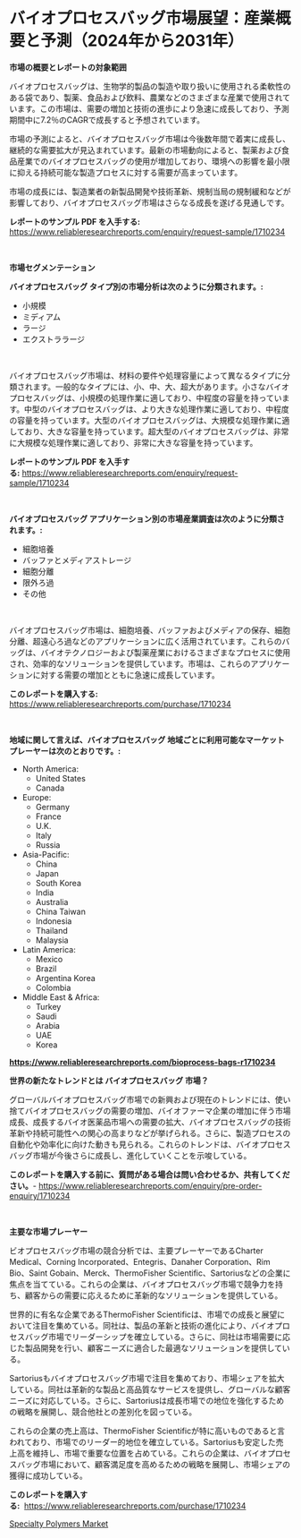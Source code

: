 <p><h1>バイオプロセスバッグ市場展望：産業概要と予測（2024年から2031年）</h1></p><p><strong>市場の概要とレポートの対象範囲</strong></p>
<p><p>バイオプロセスバッグは、生物学的製品の製造や取り扱いに使用される柔軟性のある袋であり、製薬、食品および飲料、農業などのさまざまな産業で使用されています。この市場は、需要の増加と技術の進歩により急速に成長しており、予測期間中に7.2％のCAGRで成長すると予想されています。</p><p>市場の予測によると、バイオプロセスバッグ市場は今後数年間で着実に成長し、継続的な需要拡大が見込まれています。最新の市場動向によると、製薬および食品産業でのバイオプロセスバッグの使用が増加しており、環境への影響を最小限に抑える持続可能な製造プロセスに対する需要が高まっています。</p><p>市場の成長には、製造業者の新製品開発や技術革新、規制当局の規制緩和などが影響しており、バイオプロセスバッグ市場はさらなる成長を遂げる見通しです。</p></p>
<p><strong>レポートのサンプル PDF を入手する:</strong> <a href="https://www.reliableresearchreports.com/enquiry/request-sample/1710234">https://www.reliableresearchreports.com/enquiry/request-sample/1710234</a></p>
<p>&nbsp;</p>
<p><strong>市場セグメンテーション</strong></p>
<p><strong>バイオプロセスバッグ タイプ別の市場分析は次のように分類されます。:</strong></p>
<p><ul><li>小規模</li><li>ミディアム</li><li>ラージ</li><li>エクストララージ</li></ul></p>
<p>&nbsp;</p>
<p><p>バイオプロセスバッグ市場は、材料の要件や処理容量によって異なるタイプに分類されます。一般的なタイプには、小、中、大、超大があります。小さなバイオプロセスバッグは、小規模の処理作業に適しており、中程度の容量を持っています。中型のバイオプロセスバッグは、より大きな処理作業に適しており、中程度の容量を持っています。大型のバイオプロセスバッグは、大規模な処理作業に適しており、大きな容量を持っています。超大型のバイオプロセスバッグは、非常に大規模な処理作業に適しており、非常に大きな容量を持っています。</p></p>
<p><strong>レポートのサンプル PDF を入手する:</strong>&nbsp;<a href="https://www.reliableresearchreports.com/enquiry/request-sample/1710234">https://www.reliableresearchreports.com/enquiry/request-sample/1710234</a></p>
<p>&nbsp;</p>
<p><strong> バイオプロセスバッグ アプリケーション別の市場産業調査は次のように分類されます。:</strong></p>
<p><ul><li>細胞培養</li><li>バッファとメディアストレージ</li><li>細胞分離</li><li>限外ろ過</li><li>その他</li></ul></p>
<p>&nbsp;</p>
<p><p>バイオプロセスバッグ市場は、細胞培養、バッファおよびメディアの保存、細胞分離、超遠心ろ過などのアプリケーションに広く活用されています。これらのバッグは、バイオテクノロジーおよび製薬産業におけるさまざまなプロセスに使用され、効率的なソリューションを提供しています。市場は、これらのアプリケーションに対する需要の増加とともに急速に成長しています。</p></p>
<p><strong>このレポートを購入する:</strong>&nbsp; <a href="https://www.reliableresearchreports.com/purchase/1710234">https://www.reliableresearchreports.com/purchase/1710234</a></p>
<p>&nbsp;</p>
<p><strong>地域に関して言えば、バイオプロセスバッグ 地域ごとに利用可能なマーケットプレーヤーは次のとおりです。:</strong></p>
<p><ul>
    <li>
        North America:
        <ul>
            <li>United States</li>
            <li>Canada</li>
        </ul>
    </li>
    <li>
        Europe:
        <ul>
            <li>Germany</li>
            <li>France</li>
            <li>U.K.</li>
            <li>Italy</li>
            <li>Russia</li>
        </ul>
    </li>
    <li>
        Asia-Pacific:
        <ul>
            <li>China</li>
            <li>Japan</li>
            <li>South Korea</li>
            <li>India</li>
            <li>Australia</li>
            <li>China Taiwan</li>
            <li>Indonesia</li>
            <li>Thailand</li>
            <li>Malaysia</li>
        </ul>
    </li>
    <li>
        Latin America:
        <ul>
            <li>Mexico</li>
            <li>Brazil</li>
            <li>Argentina Korea</li>
            <li>Colombia</li>
        </ul>
    </li>
    <li>
        Middle East & Africa:
        <ul>
            <li>Turkey</li>
            <li>Saudi</li>
            <li>Arabia</li>
            <li>UAE</li>
            <li>Korea</li>
        </ul>
    </li>
    </ul></p>
<p><strong><a href="https://www.reliableresearchreports.com/bioprocess-bags-r1710234">https://www.reliableresearchreports.com/bioprocess-bags-r1710234</a></strong>&nbsp;</p>
<p><strong>世界の新たなトレンドとは バイオプロセスバッグ 市場？</strong></p>
<p><p>グローバルバイオプロセスバッグ市場での新興および現在のトレンドには、使い捨てバイオプロセスバッグの需要の増加、バイオファーマ企業の増加に伴う市場成長、成長するバイオ医薬品市場への需要の拡大、バイオプロセスバッグの技術革新や持続可能性への関心の高まりなどが挙げられる。さらに、製造プロセスの自動化や効率化に向けた動きも見られる。これらのトレンドは、バイオプロセスバッグ市場が今後さらに成長し、進化していくことを示唆している。</p></p>
<p><strong>このレポートを購入する前に、質問がある場合は問い合わせるか、共有してください。</strong>- <a href="https://www.reliableresearchreports.com/enquiry/pre-order-enquiry/1710234">https://www.reliableresearchreports.com/enquiry/pre-order-enquiry/1710234</a></p>
<p>&nbsp;</p>
<p><strong>主要な市場プレーヤー</strong></p>
<p><p>ビオプロセスバッグ市場の競合分析では、主要プレーヤーであるCharter Medical、Corning Incorporated、Entegris、Danaher Corporation、Rim Bio、Saint Gobain、Merck、ThermoFisher Scientific、Sartoriusなどの企業に焦点を当てている。これらの企業は、バイオプロセスバッグ市場で競争力を持ち、顧客からの需要に応えるために革新的なソリューションを提供している。</p><p>世界的に有名な企業であるThermoFisher Scientificは、市場での成長と展望において注目を集めている。同社は、製品の革新と技術の進化により、バイオプロセスバッグ市場でリーダーシップを確立している。さらに、同社は市場需要に応じた製品開発を行い、顧客ニーズに適合した最適なソリューションを提供している。</p><p>Sartoriusもバイオプロセスバッグ市場で注目を集めており、市場シェアを拡大している。同社は革新的な製品と高品質なサービスを提供し、グローバルな顧客ニーズに対応している。さらに、Sartoriusは成長市場での地位を強化するための戦略を展開し、競合他社との差別化を図っている。</p><p>これらの企業の売上高は、ThermoFisher Scientificが特に高いものであると言われており、市場でのリーダー的地位を確立している。Sartoriusも安定した売上高を維持し、市場で重要な位置を占めている。これらの企業は、バイオプロセスバッグ市場において、顧客満足度を高めるための戦略を展開し、市場シェアの獲得に成功している。</p></p>
<p><strong>このレポートを購入する:</strong>&nbsp;&nbsp;<a href="https://www.reliableresearchreports.com/purchase/1710234">https://www.reliableresearchreports.com/purchase/1710234</a></p>
<p><p><a href="https://cute-banjo-8ca.notion.site/Specialty-Polymers-Market-Research-Report-The-Key-To-Successful-Business-Strategy-Forecasted-for-Pe-b1d91afce8574447bca991ffa6c189c3">Specialty Polymers Market</a></p></p>